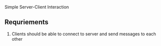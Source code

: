 Simple Server-Client Interaction

Requriements
------------
1. Clients should be able to connect to server and send messages to each other
